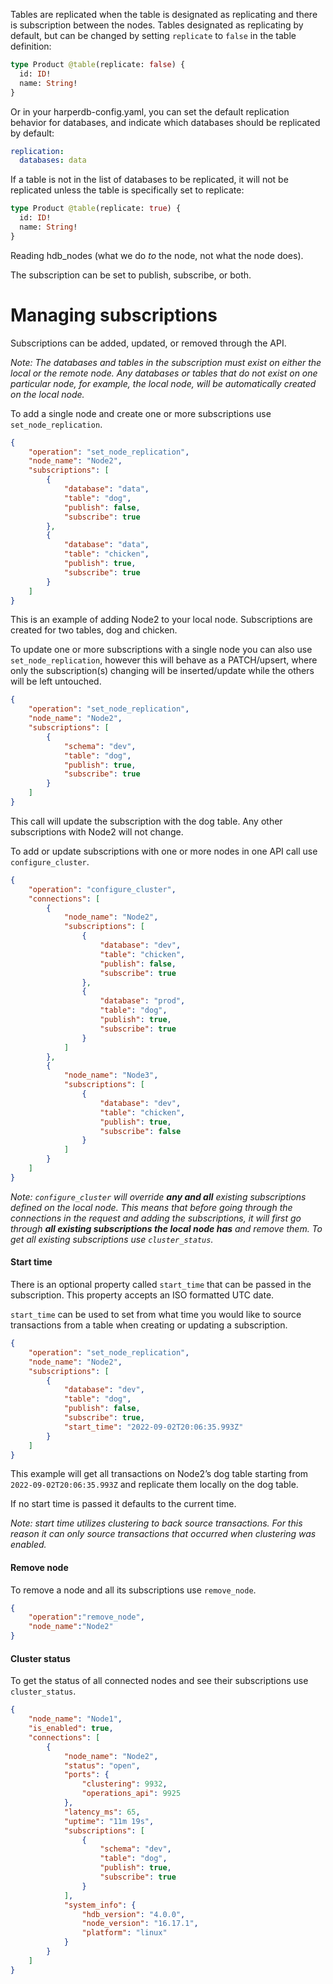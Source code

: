 Tables are replicated when the table is designated as replicating and there is subscription between the nodes.
Tables designated as replicating by default, but can be changed by setting `replicate` to `false` in the table definition:
```graphql
type Product @table(replicate: false) {
  id: ID!
  name: String!
}
```
Or in your harperdb-config.yaml, you can set the default replication behavior for databases, and indicate which databases
should be replicated by default:

```yaml
replication:
  databases: data
```
If a table is not in the list of databases to be replicated, it will not be replicated unless the table is specifically set to replicate:

```graphql
type Product @table(replicate: true) {
  id: ID!
  name: String!
}
```

Reading hdb_nodes (what we do _to_ the node, not what the node does).

The subscription can be set to publish, subscribe, or both.




# Managing subscriptions

Subscriptions can be added, updated, or removed through the API.

_Note: The databases and tables in the subscription must exist on either the local or the remote node. Any databases or tables that do not exist on one particular node, for example, the local node, will be automatically created on the local node._

To add a single node and create one or more subscriptions use `set_node_replication`.

```json
{
    "operation": "set_node_replication",
    "node_name": "Node2",
    "subscriptions": [
        {
            "database": "data",
            "table": "dog",
            "publish": false,
            "subscribe": true
        },
        {
            "database": "data",
            "table": "chicken",
            "publish": true,
            "subscribe": true
        }
    ]
}
```

This is an example of adding Node2 to your local node. Subscriptions are created for two tables, dog and chicken.

To update one or more subscriptions with a single node you can also use `set_node_replication`, however this will behave as a PATCH/upsert, where only the subscription(s) changing will be inserted/update while the others will be left untouched.

```json
{
    "operation": "set_node_replication",
    "node_name": "Node2",
    "subscriptions": [
        {
            "schema": "dev",
            "table": "dog",
            "publish": true,
            "subscribe": true
        }
    ]
}
```

This call will update the subscription with the dog table. Any other subscriptions with Node2 will not change.

To add or update subscriptions with one or more nodes in one API call use `configure_cluster`.

```json
{
    "operation": "configure_cluster",
    "connections": [
        {
            "node_name": "Node2",
            "subscriptions": [
                {
                    "database": "dev",
                    "table": "chicken",
                    "publish": false,
                    "subscribe": true
                },
                {
                    "database": "prod",
                    "table": "dog",
                    "publish": true,
                    "subscribe": true
                }
            ]
        },
        {
            "node_name": "Node3",
            "subscriptions": [
                {
                    "database": "dev",
                    "table": "chicken",
                    "publish": true,
                    "subscribe": false
                }
            ]
        }
    ]
}
```

_Note: `configure_cluster` will override **any and all** existing subscriptions defined on the local node. This means that before going through the connections in the request and adding the subscriptions, it will first go through **all existing subscriptions the local node has** and remove them. To get all existing subscriptions use `cluster_status`._

#### Start time

There is an optional property called `start_time` that can be passed in the subscription. This property accepts an ISO formatted UTC date.

`start_time` can be used to set from what time you would like to source transactions from a table when creating or updating a subscription.

```json
{
    "operation": "set_node_replication",
    "node_name": "Node2",
    "subscriptions": [
        {
            "database": "dev",
            "table": "dog",
            "publish": false,
            "subscribe": true,
            "start_time": "2022-09-02T20:06:35.993Z"
        }
    ]
}
```

This example will get all transactions on Node2’s dog table starting from `2022-09-02T20:06:35.993Z` and replicate them locally on the dog table.

If no start time is passed it defaults to the current time.

_Note: start time utilizes clustering to back source transactions. For this reason it can only source transactions that occurred when clustering was enabled._

#### Remove node

To remove a node and all its subscriptions use `remove_node`.

```json
{
    "operation":"remove_node",
    "node_name":"Node2"
}
```

#### Cluster status

To get the status of all connected nodes and see their subscriptions use `cluster_status`.

```json
{
    "node_name": "Node1",
    "is_enabled": true,
    "connections": [
        {
            "node_name": "Node2",
            "status": "open",
            "ports": {
                "clustering": 9932,
                "operations_api": 9925
            },
            "latency_ms": 65,
            "uptime": "11m 19s",
            "subscriptions": [
                {
                    "schema": "dev",
                    "table": "dog",
                    "publish": true,
                    "subscribe": true
                }
            ],
            "system_info": {
                "hdb_version": "4.0.0",
                "node_version": "16.17.1",
                "platform": "linux"
            }
        }
    ]
}
```
